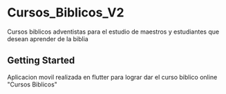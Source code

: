 # Cursos_Biblicos_V2
Cursos biblicos adventistas para el estudio de maestros y estudiantes que desean aprender de la biblia

## Getting Started

Aplicacion movil realizada en flutter para lograr dar el curso biblico online "Cursos Biblicos"

